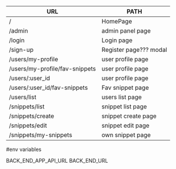 | URL                               | PATH                    |
|--------------                     |-------------------------|
| /                                 | HomePage                |
| /admin                            | admin panel page        |
| /login                            | Login page              |
| /sign-up                          | Register page??? modal  |
| /users/my-profile                 | user profile page       |
| /users/my-profile/fav-snippets    | user profile page       |
| /users/:user_id                   | user profile page       |
| /users/:user_id/fav-snippets      | Fav snippet page        |
| /users/list                       | users list page         |
| /snippets/list                    | snippet list page       |
| /snippets/create                  | snippet create page     |
| /snippets/edit                    | snippet edit page       |
| /snippets/my-snippets             | own snippet page        |

#env variables

BACK_END_APP_API_URL
BACK_END_URL